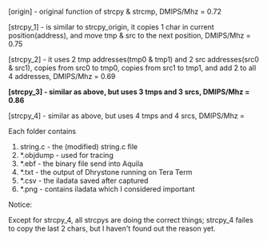 [origin] - original function of strcpy & strcmp, DMIPS/Mhz = 0.72

[strcpy_1] - is similar to strcpy_origin, it copies 1 char in current position(address), and move tmp & src to the next position, DMIPS/Mhz = 0.75

[strcpy_2] - it uses 2 tmp addresses(tmp0 & tmp1) and 2 src addresses(src0 & src1), copies from src0 to tmp0, copies from src1 to tmp1, and add 2 to all 4 addresses, DMIPS/Mhz = 0.69

**[strcpy_3] - similar as above, but uses 3 tmps and 3 srcs, DMIPS/Mhz = 0.86**

[strcpy_4] - similar as above, but uses 4 tmps and 4 srcs, DMIPS/Mhz = 

Each folder contains

1. string.c - the (modified) string.c file
2. *.objdump - used for tracing
3. *.ebf - the binary file send into Aquila
4. *.txt - the output of Dhrystone running on Tera Term
5. *.csv - the iladata saved after captured
6. *.png - contains iladata which I considered important

Notice:

Except for strcpy_4, all strcpys are doing the correct things; strcpy_4 failes to copy the last 2 chars, but I haven't found out the reason yet.
